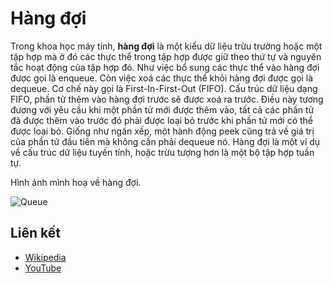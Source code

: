 # Hàng đợi

Trong khoa học máy tính, **hàng đợi** là một kiểu dữ liệu trừu trường hoặc một tập hợp mà ở đó các thực thể trong tập hợp được giữ theo thứ tự và nguyên tắc hoạt động của tập hợp đó. Như việc bổ sung các thực thể vào hàng đợi được gọi là enqueue. Còn việc xoá các thực thể khỏi hàng đợi được gọi là dequeue. Cơ chế này gọi là First-In-First-Out (FIFO). Cấu trúc dữ liệu dạng FIFO, phần tử thêm vào hàng đợi trước sẽ được xoá ra trước. Điều này tương đương với yêu cầu khi một phần tử mới được thêm vào, tất cả các phần tử đã được thêm vào trước đó phải được loại bỏ trước khi phần tử mới có thể được loại bỏ. Giống như ngăn xếp, một hành động peek cũng trả về giá trị của phần tử đầu tiên mà không cần phải dequeue nó.
Hàng đợi là một ví dụ về cấu trúc dữ liệu tuyến tính, hoặc trừu tượng hơn là một bộ tập hợp tuần tự.

Hình ảnh mình hoạ về hàng đợi.

![Queue](https://upload.wikimedia.org/wikipedia/commons/5/52/Data_Queue.svg)

## Liên kết

- [Wikipedia](https://en.wikipedia.org/wiki/Queue_(abstract_data_type))
- [YouTube](https://www.youtube.com/watch?v=wjI1WNcIntg&list=PLLXdhg_r2hKA7DPDsunoDZ-Z769jWn4R8&index=3&)
